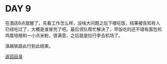 
# DAY 9

在酒店6点就醒了，先看工作怎么样，没啥大问题之后下楼吃饭，结果被告知有人已经吃过了，大概是谁冒充了吧。最后领队帮忙解决了，早饭吃的还不错有面包煎鸡蛋培根和一小点米粉，很满意，之后就是拉行李去机场了。

滇越铁路此行到此结束。


[返回目录](README.md)
